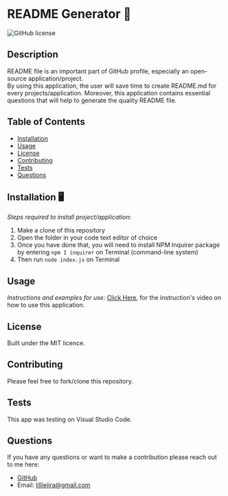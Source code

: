 # README Generator 💎
![GitHub license](https://img.shields.io/badge/license-MIT-yellow.svg) 

## Description
README file is an important part of GitHub profile, especially an open-source application/project.  
By using this application, the user will save time to create README.md for every projects/application. 
Moreover, this application contains essential questions that will help to generate the quality README file. 


## Table of Contents 
- [Installation](#installation)
- [Usage](#usage)
- [License](#license)
- [Contributing](#contributing)
- [Tests](#tests)
- [Questions](#questions)

## Installation 🖥️
*Steps required to install project/application:*
1.	Make a clone of this repository
2.	Open the folder in your code text editor of choice
3.	Once you have done that, you will need to install NPM Inquirer package by entering `npm I inquirer` on Terminal (command-line system)
4.	Then run `node index.js` on Terminal


## Usage
*Instructions and examples for use:* 
[Click Here](https://drive.google.com/file/d/1eBrC2QiBfn7CudCdlJKWX6eCksZb_XOq/view), for the instruction's video on how to use this application.

## License
Built under the MIT licence. 

## Contributing
Please feel free to fork/clone this repository.

## Tests
This app was testing on Visual Studio Code.

## Questions
If you have any questions or want to make a contribution please reach out to me here: 

* [GitHub](https://github.com/lilliemefie/) 
* Email: lilliejira@gmail.com